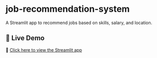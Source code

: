 # job-recommendation-system
A Streamlit app to recommend jobs based on skills, salary, and location.

## 🚀 Live Demo
🔗 [Click here to view the Streamlit app](https://job-recommendation-system-test.streamlit.app/)
